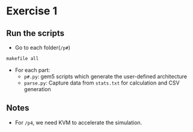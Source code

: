 # Exercise 1

## Run the scripts
- Go to each folder(`/p#`)
``` bash
makefile all
```
- For each part:
  - `p#.py`: gem5 scripts which generate the user-defined architecture
  - `parse.py`: Capture data from `stats.txt` for calculation and CSV generation

## Notes
- For `/p4`, we need KVM to accelerate the simulation.
